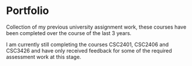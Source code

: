 # Portfolio
Collection of my previous university assignment work, these courses have been completed over the course of the last 3 years.

I am currently still completing the courses CSC2401, CSC2406 and CSC3426 and have only received feedback for some of the required assessment work at this stage.
